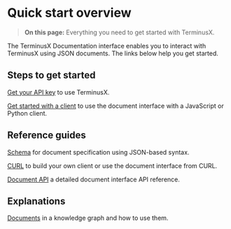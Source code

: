 # Quick start overview

> **On this page:** Everything you need to get started with TerminusX.

The TerminusX Documentation interface enables you to interact with TerminusX using JSON documents. The links below help you get started.

## Steps to get started

[Get your API key](terminusx/get-your-api-key) to use TerminusX.

[Get started with a client](terminusx/start-with-a-client.md) to use the document interface with a JavaScript or Python client. 

## Reference guides

[Schema](terminusx/schema-reference.md) for document specification using JSON-based syntax.     

[CURL](terminusx/curl-reference.md) to build your own client or use the document interface from CURL. 

[Document API](terminusx/document-interface.md) a detailed document interface API reference.

## Explanations

[Documents](terminusx/documents.md) in a knowledge graph and how to use them.
